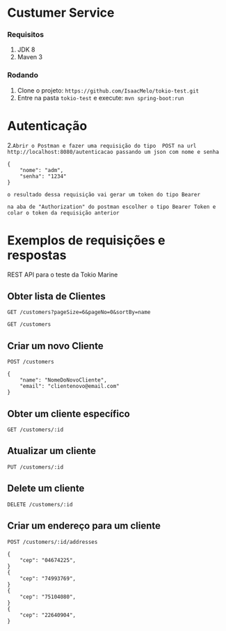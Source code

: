 # Custumer Service

### Requisitos

1. JDK 8
1. Maven 3

### Rodando

1. Clone o projeto: `https://github.com/IsaacMelo/tokio-test.git`
2. Entre na pasta `tokio-test` e execute: `mvn spring-boot:run`

# Autenticação 

2.`Abrir o Postman e fazer uma requisição do tipo  POST na url http://localhost:8080/autenticacao passando um json com nome e senha `

    {
		"nome": "adm",
		"senha": "1234"
	}

`o resultado dessa requisição vai gerar um token do tipo Bearer`

`na aba de "Authorization" do postman escolher o tipo Bearer Token e colar o token da requisição anterior  `


# Exemplos de requisições e respostas

REST API para o teste da Tokio Marine

## Obter lista de Clientes



`GET /customers?pageSize=6&pageNo=0&sortBy=name`

`GET /customers`
 
	

## Criar um novo Cliente


`POST /customers`


	{
		"name": "NomeDoNovoCliente",
		"email": "clientenovo@email.com"
	}


## Obter um cliente específico


`GET /customers/:id`


## Atualizar um cliente



`PUT /customers/:id`


## Delete um cliente



`DELETE /customers/:id`


## Criar um endereço para um cliente



`POST /customers/:id/addresses`

	{
		"cep": "04674225",
	}
	{
		"cep": "74993769",
	}
	{
		"cep": "75104080",
	}
	{
		"cep": "22640904",
	}

